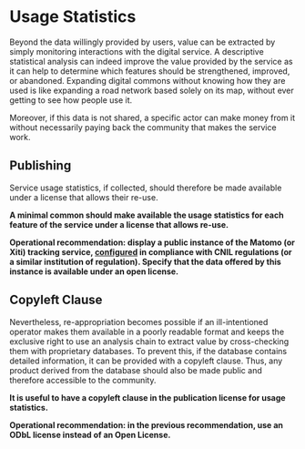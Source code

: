 # Usage Statistics

Beyond the data willingly provided by users, value can be extracted by simply monitoring interactions with the digital service. A descriptive statistical analysis can indeed improve the value provided by the service as it can help to determine which features should be strengthened, improved, or abandoned. Expanding digital commons without knowing how they are used is like expanding a road network based solely on its map, without ever getting to see how people use it.

Moreover, if this data is not shared, a specific actor can make money from it without necessarily paying back the community that makes the service work.

## Publishing

Service usage statistics, if collected, should therefore be made available under a license that allows their re-use.

**A minimal common should make available the usage statistics for each feature of the service under a license that allows re-use.**

**Operational recommendation: display a public instance of the Matomo (or Xiti) tracking service, **[**configured**](https://www.cnil.fr/fr/solutions-pour-la-mesure-daudience)** in compliance with CNIL regulations (or a similar institution of regulation). Specify that the data offered by this instance is available under an open license.**

## Copyleft Clause <a href="open-stats-sharing" id="open-stats-sharing"></a>

Nevertheless, re-appropriation becomes possible if an ill-intentioned operator makes them available in a poorly readable format and keeps the exclusive right to use an analysis chain to extract value by cross-checking them with proprietary databases. To prevent this, if the database contains detailed information, it can be provided with a copyleft clause. Thus, any product derived from the database should also be made public and therefore accessible to the community.

**It is useful to have a copyleft clause in the publication license for usage statistics.**

**Operational recommendation: in the previous recommendation, use an ODbL license instead of an Open License.**
